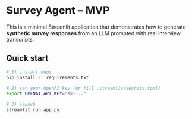 # Survey Agent – MVP

This is a minimal Streamlit application that demonstrates how to generate **synthetic survey responses** from an LLM prompted with real interview transcripts.

## Quick start

```bash
# 1) install deps
pip install -r requirements.txt

# 2) set your OpenAI key (or fill .streamlit/secrets.toml)
export OPENAI_API_KEY="sk-..."

# 3) launch
streamlit run app.py
